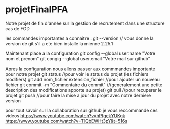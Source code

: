 # projetFinalPFA
Notre projet de fin d'année sur la gestion de recrutement dans une structure cas de FOD


les commandes importantes a connaitre :
git --version // vous donne la version de git s'il a ete bien installe la mienne 2.25.1

Maintenant place a la configuration
git config --global user.name "Votre nom et prenom" 
git congig --global user.email "Votre mail sur github"


Apres la configuration nous allons passer aux commmandes importante pour notre projet
git status                                 //pour voir le status du projet (les fichiers modifiers)
git add nom_fichier.extension_fichier     //pour ajouter un nouveau fichier
git commit -m "Commentaire du commit"    //(generalement une petite description des modifications apporte au projet)
git pull                                //pour recuperer le projet 
git push                               //pour faire la mise a jour du projet avec notre derniere version


pour tout savoir sur la collaboration sur github je vous reccommande ces videos
https://www.youtube.com/watch?v=hPfgekYUKgk  
https://www.youtube.com/watch?v=TlQbEWHt3pY&t=516s

